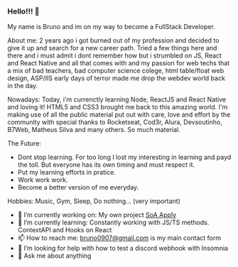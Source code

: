 ### Hello!!! 👋

My name is Bruno and im on my way to become a FullStack Developer. 

About me:
2 years ago i got burned out of my profession and decided to give it up and search for a new career path. Tried a few things here and there and i must admit i dont remember how but i strumbled on JS, React and React Native and all that comes with and my passion for web techs that a mix of bad teachers, bad computer science colege, html table/float web design, ASP/IIS early days of terror made me drop the webdev world back in the day. 

Nowadays:
Today, i'm currenctly learning Node, ReactJS and React Native and loving it! HTML5 and CSS3 brought me back to this amazing world. I'm making use of all the public material put out with care, love and effort by the community with special thanks to Rocketseat, Cod3r, Alura, Devsoutinho, B7Web, Matheus Silva and many others. So much material. 

The Future:
- Dont stop learning. For too long I lost my interesting in learning and payd the toll. But everyone has its own timing and must respect it.
- Put my learning efforts in pratice.
- Work work work. 
- Become a better version of me everyday.

Hobbies:
Music, Gym, Sleep, Do nothing... (very important)

- 🔭 I’m currently working on: My own project [SoA Apply](https://soa-apply-frontend.vercel.app/)
- 🌱 I’m currently learning: Constantly working with JS/TS methods. ContextAPI and Hooks on React
- 📫 How to reach me: bruno0907@gmail.com is my main contact form
- 🤔 I’m looking for help with how to test a discord webhook with Insomnia 
- 💬 Ask me about anything

<!--
**bruno0907/bruno0907** is a ✨ _special_ ✨ repository because its `README.md` (this file) appears on your GitHub profile.

Here are some ideas to get you started:



- 😄 Pronouns: ...
- ⚡ Fun fact: ...
-->
